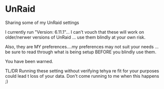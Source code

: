 # UnRaid
Sharing some of my UnRaid settings

I currently run "Version: 6.11.1"... I can't vouch that these will work on older/nerwer versions of UnRaid
... use them blindly at your own risk.

Also, they are MY preferences....my preferences may not suit your needs
... be sure to read through what is being setup BEFORE you blindly use them.

You have been warned.

TL/DR
Running these setting without verifying tehya re fit for your purposes could lead t loss of your data. Don't come running to me when this happens ;)
